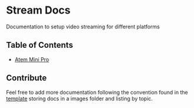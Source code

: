 # Stream Docs
Documentation to setup video streaming for different platforms

## Table of Contents
* [Atem Mini Pro](atem-mini-pro)

## Contribute
Feel free to add more documentation following the convention found in the [template](_template) storing docs in a images folder and listing by topic.
